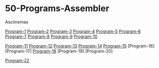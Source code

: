 # 50-Programs-Assembler

Asciinemas

[Program-1](https://asciinema.org/a/xrPUraEziNc5Mg1mLbfM5aTd8)
[Program-2](https://asciinema.org/a/nx7hwRqDkgQLKlYc1lC98Uqvc)
[Program-3](https://asciinema.org/a/keiZGoNshD1mdyBQdw799Yueh)
[Program-4](https://asciinema.org/a/TYHoWIZMSUwHNVl4zjg1pK3LM)
[Program-5](https://asciinema.org/a/gzWLehdGuCvg7REhDDALEa71o)
[Program-6](https://asciinema.org/a/1uT2EOe58lbXIzwCzUepRz2bk)
[Program-7](https://asciinema.org/a/o2F9nHuoBcaYlzm2GGqjju7Ye)
[Program-8](https://asciinema.org/a/DJrqGiPlkk48yaA9Zog80XW9L)
[Program-9](https://asciinema.org/a/i3dew2aMku5EFlE1X5Udt9RtX)
[Program-10](https://asciinema.org/a/NWTIeGQfn83T00GYh0pBjmeyN)



[Program-11](https://asciinema.org/a/xWRBXKJPHXb2Ca03KkrQchAfe)
[Program-12](https://asciinema.org/a/ZhIhPzq7LVVjuVNb3FxliF1mO)
[Program-13](https://asciinema.org/a/SJPoW7rC0i08lUCk8uImf1lXI)
[Program-14](https://asciinema.org/a/IzJDgZaXNDhlOglyal6NF1LGd)
[Program-15](https://asciinema.org/a/UHYiYqDD8weEo2848RroDbI4i)
[Program-16]
[Program-17]
[Program-18](https://asciinema.org/a/WoBhgDz83sSw7qRB2BPtyPXPJ)
[Program-19]
[Program-20]



[Program-22](https://asciinema.org/a/K3fDxv3mvKi3RRmDyAIozSyDc)
